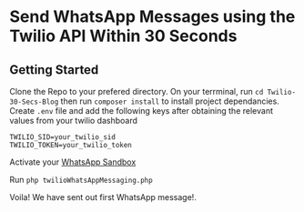 # Send WhatsApp Messages using the Twilio API Within 30 Seconds

## Getting Started

Clone the Repo to your prefered directory. 
On your terrminal, run `cd Twilio-30-Secs-Blog` then 
run `composer install` to install project dependancies.
Create `.env` file and add the following keys after obtaining the relevant values from your twilio dashboard
```
TWILIO_SID=your_twilio_sid
TWILIO_TOKEN=your_twilio_token
```
Activate your [WhatsApp Sandbox](https://www.twilio.com/blog/2018/08/twilio-whatsapp-api.html)

Run `php twilioWhatsAppMessaging.php`

Voila! We have sent out first WhatsApp message!. 
